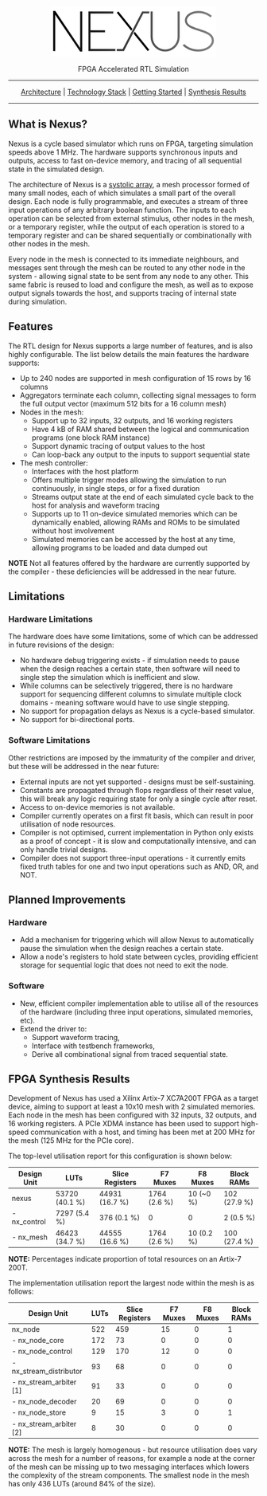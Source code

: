 <p align="center">
    <img src="./docs/images/logo_small.png">
</p>

<p align="center">
    FPGA Accelerated RTL Simulation
</p>

---

<p align="center">
    <a href="./docs/architecture.md">Architecture</a> | <a href="./docs/tech_stack.md">Technology Stack</a> | <a href="./docs/getting_started.md">Getting Started</a> | <a href="#fpga-synthesis-results">Synthesis Results</a>
</p>

---

## What is Nexus?

Nexus is a cycle based simulator which runs on FPGA, targeting simulation speeds
above 1 MHz. The hardware supports synchronous inputs and outputs, access to fast
on-device memory, and tracing of all sequential state in the simulated design.

The architecture of Nexus is a [systolic array](https://en.wikipedia.org/wiki/Systolic_array),
a mesh processor formed of many small nodes, each of which simulates a small part
of the overall design. Each node is fully programmable, and executes a stream of
three input operations of any arbitrary boolean function. The inputs to each
operation can be selected from external stimulus, other nodes in the mesh, or a
temporary register, while the output of each operation is stored to a temporary
register and can be shared sequentially or combinationally with other nodes in
the mesh.

Every node in the mesh is connected to its immediate neighbours, and messages
sent through the mesh can be routed to any other node in the system -  allowing
signal state to be sent from any node to any other. This same fabric is reused to
load and configure the mesh, as well as to expose output signals towards the host,
and supports tracing of internal state during simulation.

## Features

The RTL design for Nexus supports a large number of features, and is also highly
configurable. The list below details the main features the hardware supports:

 * Up to 240 nodes are supported in mesh configuration of 15 rows by 16 columns
 * Aggregators terminate each column, collecting signal messages to form the full
   output vector (maximum 512 bits for a 16 column mesh)
 * Nodes in the mesh:
   * Support up to 32 inputs, 32 outputs, and 16 working registers
   * Have 4 kB of RAM shared between the logical and communication programs (one
     block RAM instance)
   * Support dynamic tracing of output values to the host
   * Can loop-back any output to the inputs to support sequential state
 * The mesh controller:
   * Interfaces with the host platform
   * Offers multiple trigger modes allowing the simulation to run continuously,
     in single steps, or for a fixed duration
   * Streams output state at the end of each simulated cycle back to the host
     for analysis and waveform tracing
   * Supports up to 11 on-device simulated memories which can be dynamically
     enabled, allowing RAMs and ROMs to be simulated without host involvement
   * Simulated memories can be accessed by the host at any time, allowing programs
     to be loaded and data dumped out

**NOTE** Not all features offered by the hardware are currently supported by the
compiler - these deficiencies will be addressed in the near future.

## Limitations
### Hardware Limitations

The hardware does have some limitations, some of which can be addressed in future
revisions of the design:

 * No hardware debug triggering exists - if simulation needs to pause when the
   design reaches a certain state, then software will need to single step the
   simulation which is inefficient and slow.
 * While columns can be selectively triggered, there is no hardware support for
   sequencing different columns to simulate multiple clock domains - meaning
   software would have to use single stepping.
 * No support for propagation delays as Nexus is a cycle-based simulator.
 * No support for bi-directional ports.

### Software Limitations

Other restrictions are imposed by the immaturity of the compiler and driver, but
these will be addressed in the near future:

 * External inputs are not yet supported - designs must be self-sustaining.
 * Constants are propagated through flops regardless of their reset value, this
   will break any logic requiring state for only a single cycle after reset.
 * Access to on-device memories is not available.
 * Compiler currently operates on a first fit basis, which can result in poor
   utilisation of node resources.
 * Compiler is not optimised, current implementation in Python only exists as a
   proof of concept - it is slow and computationally intensive, and can only
   handle trivial designs.
 * Compiler does not support three-input operations - it currently emits fixed
   truth tables for one and two input operations such as AND, OR, and NOT.

## Planned Improvements

### Hardware

 * Add a mechanism for triggering which will allow Nexus to automatically pause
   the simulation when the design reaches a certain state.
 * Allow a node's registers to hold state between cycles, providing efficient
   storage for sequential logic that does not need to exit the node.

### Software

 * New, efficient compiler implementation able to utilise all of the resources
   of the hardware (including three input operations, simulated memories, etc).
 * Extend the driver to:
   * Support waveform tracing,
   * Interface with testbench frameworks,
   * Derive all combinational signal from traced sequential state.

## FPGA Synthesis Results

Development of Nexus has used a Xilinx Artix-7 XC7A200T FPGA as a target device,
aiming to support at least a 10x10 mesh with 2 simulated memories. Each node in
the mesh has been configured with 32 inputs, 32 outputs, and 16 working registers.
A PCIe XDMA instance has been used to support high-speed communication with a host,
and timing has been met at 200 MHz for the mesh (125 MHz for the PCIe core).

The top-level utilisation report for this configuration is shown below:

| Design Unit  | LUTs           | Slice Registers | F7 Muxes     | F8 Muxes   | Block RAMs   |
|--------------|----------------|-----------------|--------------|------------|--------------|
| nexus        | 53720 (40.1 %) | 44931 (16.7 %)  | 1764 (2.6 %) | 10 (~0 %)  | 102 (27.9 %) |
| - nx_control | 7297   (5.4 %) | 376    (0.1 %)  | 0            | 0          | 2    (0.5 %) |
| - nx_mesh    | 46423 (34.7 %) | 44555 (16.6 %)  | 1764 (2.6 %) | 10 (0.2 %) | 100 (27.4 %) |

**NOTE:** Percentages indicate proportion of total resources on an Artix-7 200T.

The implementation utilisation report the largest node within the mesh is as follows:

| Design Unit             | LUTs | Slice Registers | F7 Muxes | F8 Muxes | Block RAMs |
|-------------------------|------|-----------------|----------|----------|------------|
| nx_node                 | 522  | 459             | 15       | 0        | 1          |
| - nx_node_core          | 172  | 73              | 0        | 0        | 0          |
| - nx_node_control       | 129  | 170             | 12       | 0        | 0          |
| - nx_stream_distributor | 93   | 68              | 0        | 0        | 0          |
| - nx_stream_arbiter [1] | 91   | 33              | 0        | 0        | 0          |
| - nx_node_decoder       | 20   | 69              | 0        | 0        | 0          |
| - nx_node_store         | 9    | 15              | 3        | 0        | 1          |
| - nx_stream_arbiter [2] | 8    | 30              | 0        | 0        | 0          |

**NOTE:** The mesh is largely homogenous - but resource utilisation does vary
across the mesh for a number of reasons, for example a node at the corner of the
mesh can be missing up to two messaging interfaces which lowers the complexity
of the stream components. The smallest node in the mesh has only 436 LUTs (around
84% of the size).

